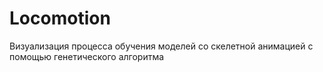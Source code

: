 # Locomotion
Визуализация процесса обучения моделей со скелетной анимацией с помощью генетического алгоритма

